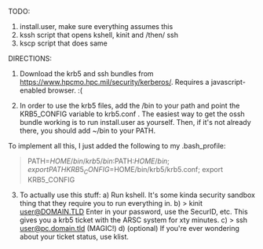 TODO:

1) install.user, make sure everything assumes this
2) kssh script that opens kshell, kinit and /then/ ssh
3) kscp script that does same

DIRECTIONS:

1) Download the krb5 and ssh bundles from 
https://www.hpcmo.hpc.mil/security/kerberos/. Requires a javascript-enabled 
browser. :(

2) In order to use the krb5 files, add the /bin to your path and point the
KRB5_CONFIG variable to krb5.conf .  The easiest way to get the ossh bundle
working is to run install.user as yourself. Then, if it's not already there,
you should add ~/bin to your PATH.

To implement all this, I just added the following to my .bash_profile:

> PATH=$HOME/bin/krb5/bin:$PATH:$HOME/bin; export PATH
> KRB5_CONFIG=$HOME/bin/krb5/krb5.conf; export KRB5_CONFIG

3) To actually use this stuff:
    a) Run kshell. It's some kinda security sandbox thing that they require you
       to run everything in.
    b) > kinit user@DOMAIN.TLD
       Enter in your password, use the SecurID, etc. This gives you a krb5 
       ticket with the ARSC system for xty minutes.
    c) > ssh user@pc.domain.tld
       (MAGIC!)
    d) (optional) If you're ever wondering about your ticket status, use klist.
